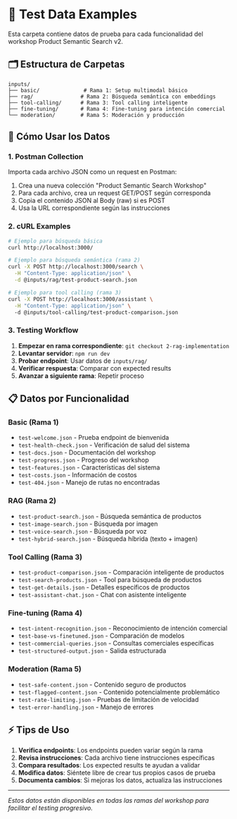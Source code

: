 # 📁 Test Data Examples

Esta carpeta contiene datos de prueba para cada funcionalidad del workshop Product Semantic Search v2.

## 🗂️ Estructura de Carpetas

```
inputs/
├── basic/              # Rama 1: Setup multimodal básico
├── rag/               # Rama 2: Búsqueda semántica con embeddings  
├── tool-calling/      # Rama 3: Tool calling inteligente
├── fine-tuning/       # Rama 4: Fine-tuning para intención comercial
└── moderation/        # Rama 5: Moderación y producción
```

## 🚀 Cómo Usar los Datos

### 1. **Postman Collection**
Importa cada archivo JSON como un request en Postman:
1. Crea una nueva colección "Product Semantic Search Workshop"
2. Para cada archivo, crea un request GET/POST según corresponda
3. Copia el contenido JSON al Body (raw) si es POST
4. Usa la URL correspondiente según las instrucciones

### 2. **cURL Examples**
```bash
# Ejemplo para búsqueda básica
curl http://localhost:3000/

# Ejemplo para búsqueda semántica (rama 2)
curl -X POST http://localhost:3000/search \
  -H "Content-Type: application/json" \
  -d @inputs/rag/test-product-search.json

# Ejemplo para tool calling (rama 3)
curl -X POST http://localhost:3000/assistant \
  -H "Content-Type: application/json" \  
  -d @inputs/tool-calling/test-product-comparison.json
```

### 3. **Testing Workflow**
1. **Empezar en rama correspondiente**: `git checkout 2-rag-implementation`
2. **Levantar servidor**: `npm run dev`
3. **Probar endpoint**: Usar datos de `inputs/rag/`
4. **Verificar respuesta**: Comparar con expected results
5. **Avanzar a siguiente rama**: Repetir proceso

## 📋 Datos por Funcionalidad

### Basic (Rama 1)
- `test-welcome.json` - Prueba endpoint de bienvenida
- `test-health-check.json` - Verificación de salud del sistema  
- `test-docs.json` - Documentación del workshop
- `test-progress.json` - Progreso del workshop
- `test-features.json` - Características del sistema
- `test-costs.json` - Información de costos
- `test-404.json` - Manejo de rutas no encontradas

### RAG (Rama 2)  
- `test-product-search.json` - Búsqueda semántica de productos
- `test-image-search.json` - Búsqueda por imagen
- `test-voice-search.json` - Búsqueda por voz
- `test-hybrid-search.json` - Búsqueda híbrida (texto + imagen)

### Tool Calling (Rama 3)
- `test-product-comparison.json` - Comparación inteligente de productos
- `test-search-products.json` - Tool para búsqueda de productos
- `test-get-details.json` - Detalles específicos de productos
- `test-assistant-chat.json` - Chat con asistente inteligente

### Fine-tuning (Rama 4)
- `test-intent-recognition.json` - Reconocimiento de intención comercial
- `test-base-vs-finetuned.json` - Comparación de modelos
- `test-commercial-queries.json` - Consultas comerciales específicas
- `test-structured-output.json` - Salida estructurada

### Moderation (Rama 5)
- `test-safe-content.json` - Contenido seguro de productos
- `test-flagged-content.json` - Contenido potencialmente problemático
- `test-rate-limiting.json` - Pruebas de limitación de velocidad
- `test-error-handling.json` - Manejo de errores

## ⚡ Tips de Uso

1. **Verifica endpoints**: Los endpoints pueden variar según la rama
2. **Revisa instrucciones**: Cada archivo tiene instrucciones específicas
3. **Compara resultados**: Los expected results te ayudan a validar
4. **Modifica datos**: Siéntete libre de crear tus propios casos de prueba
5. **Documenta cambios**: Si mejoras los datos, actualiza las instrucciones

---
*Estos datos están disponibles en todas las ramas del workshop para facilitar el testing progresivo.*

